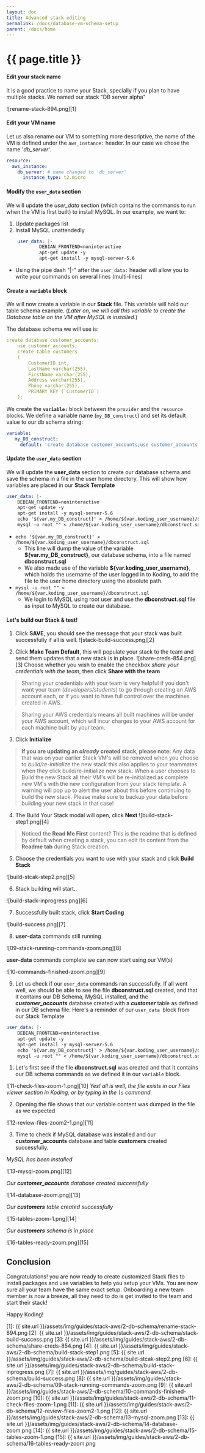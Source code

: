 ```yaml
---
layout: doc
title: Advanced stack editing
permalink: /docs/database-vm-schema-setup
parent: /docs/home
---
```


# {{ page.title }}

#### Edit your stack name

It is a good practice to name your Stack, specially if you plan to have multiple stacks. We named our stack "DB server alpha"

![rename-stack-894.png][1]

#### Edit your VM name

Let us also rename our VM to something more descriptive, the name of the VM is defined under the `aws_instance:` header. In our case we chose the name '_db_server_'.

```yaml
resource:
  aws_instance:
    db_server: # name changed to 'db_server'
      instance_type: t2.micro
```

#### Modify the `user_data` section

We will update the _user_data_ section (which contains the commands to run when the VM is first built) to install MySQL. In our example, we want to:

1. Update packages list
2. Install MySQL unattendedly

```yaml
    user_data: |-
            DEBIAN_FRONTEND=noninteractive
            apt-get update -y
            apt-get install -y mysql-server-5.6
```

* Using the pipe dash "&#124;-" after the `user_data:` header will allow you to write your commands on several lines (multi-lines)

#### Create a `variable` block

We will now create a variable in our **Stack** file. This variable will hold our table schema example. (_Later on, we will call this variable to create the Database table on the VM after MySQL is installed._)

The database schema we will use is:

```yaml
create database customer_accounts;
    use customer_accounts;
    create table customers
    (
        CustomerID int,
        LastName varchar(255),
        FirstName varchar(255),
        Address varchar(255),
        Phone varchar(255),
        PRIMARY KEY (`CustomerID`)
    );
```

We create the **`variable:`** block between the `provider` and the `resource` blocks. We define a variable name (`my_DB_construct`) and set its default value to our db schema string:

```yaml
variable:
   my_DB_construct:
     default: 'create database customer_accounts;use customer_accounts;create table customers(CustomerID int,LastName varchar(255),FirstName varchar(255),Address varchar(255),Phone varchar(255),PRIMARY KEY (`CustomerID`));'
```

#### Update the `user_data` section

We will update the **user_data** section to create our database schema and save the schema in a file in the user home directory. This will show how variables are placed in our **Stack Template**

```yaml
user_data: |-
    DEBIAN_FRONTEND=noninteractive
    apt-get update -y
    apt-get install -y mysql-server-5.6
    echo '${var.my_DB_construct}' > /home/${var.koding_user_username}/dbconstruct.sql
    mysql -u root "" < /home/${var.koding_user_username}/dbconstruct.sql
```

* `echo '${var.my_DB_construct}' > /home/${var.koding_user_username}/dbconstruct.sql`
  * This line will dump the value of the variable **${var.my_DB_construct}**, our database schema, into a file named **dbconstruct.sql**
  * We also made use of the variable **${var.koding_user_username}**, which holds the username of the user logged in to Koding, to add the file to the user home directory using the absolute path.
* `mysql -u root "" < /home/${var.koding_user_username}/dbconstruct.sql`
  * We login to MySQL using root user and use the **dbconstruct.sql** file as input to MySQL to create our database.

#### Let's build our Stack &amp; test!

1. Click **SAVE**, you should see the message that your stack was built successfully if all is well.
![stack-build-success.png][2]

2. Click **Make Team Default**, this will populate your stack to the team and send them updates that a new stack is in place.
![share-creds-854.png][3]
Choose whether you wish to enable the checkbox _share your credentials with the team_, then click **Share with the team**

> Sharing your credentials with your team is very helpful if you don't want your team (_developers/students_) to go through creating an AWS account each, or if you want to have full control over the machines created in AWS.

> Sharing your AWS credentials means all built machines will be under your AWS account, which will incur charges to your AWS account for each machine built by your team.

3. Click **Initialize**

> **If you are updating an _already_ created stack, please note:**
Any data that was on your earlier Stack VM's will be removed when you choose to _build/re-initialize_ the new stack this also applies to your teammates when they click build/re-initialize new stack. When a user chooses to Build the new Stack all their VM's will be re-initialized as complete new VM's with the new configuration from your stack template. A warning will pop up to alert the user about this before continuing to build the new stack. Please make sure to backup your data before building your new stack in that case!

4. The Build Your Stack modal will open, click **Next**
![build-stack-step1.png][4]

> Noticed the **Read Me First** content? This is the readme that is defined by default when creating a stack, you can edit its content from the **Readme tab** during Stack creation.

5. Choose the credentials you want to use with your stack and click **Build Stack**

![build-stcak-step2.png][5]

6. Stack building will start..

![build-stack-inprogress.png][6]

7. Successfully built stack, click **Start Coding**

![build-success.png][7]

8. **user-data** commands still running

![09-stack-running-commands-zoom.png][8]

**user-data** commands complete we can now start using our VM(s)

![10-commands-finished-zoom.png][9]

9. Let us check if our `user_data` commands ran successfully. If all went well, we should be able to see the file **dbconstruct.sql** created, and that it contains our DB Schema, MySQL installed, and the _**customer_accounts**_ database created with a _**customer**_ table as defined in our DB schema file. Here's a reminder of our `user_data `block from our Stack Template

```yaml
user_data: |-
    DEBIAN_FRONTEND=noninteractive
    apt-get update -y
    apt-get install -y mysql-server-5.6
    echo '${var.my_DB_construct}' > /home/${var.koding_user_username}/dbconstruct.sql
    mysql -u root "" < /home/${var.koding_user_username}/dbconstruct.sql
```
  1. Let's first see if the file **dbconstruct.sql** was created and that it contains our DB schema commands as we defined it in our `variable` block.

  ![11-check-files-zoom-1.png][10]
    _Yes! all is well, the file exists in our Files viewer section in Koding, or by typing in the `ls` command._

  2. Opening the file shows that our variable content was dumped in the file as we expected

  ![12-review-files-zoom2-1.png][11]

  3. Time to check if MySQL database was installed and our **customer_accounts** database and table **customers** created successfully.

_MySQL has been installed_

![13-mysql-zoom.png][12]

_Our **customer_accounts** database created successfully_

![14-database-zoom.png][13]

_Our **customers** table created successfully_

![15-tables-zoom-1.png][14]

_Our **customers** schema is in place_

![16-tables-ready-zoom.png][15]

## Conclusion

Congratulations! you are now ready to create customized Stack files to install packages and use variables to help you setup your VMs. You are now sure all your team have the same exact setup. Onboarding a new team member is now a breeze, all they need to do is get invited to the team and start their stack!

Happy Koding!

[1]: {{ site.url }}/assets/img/guides/stack-aws/2-db-schema/rename-stack-894.png
[2]: {{ site.url }}/assets/img/guides/stack-aws/2-db-schema/stack-build-success.png
[3]: {{ site.url }}/assets/img/guides/stack-aws/2-db-schema/share-creds-854.png
[4]: {{ site.url }}/assets/img/guides/stack-aws/2-db-schema/build-stack-step1.png
[5]: {{ site.url }}/assets/img/guides/stack-aws/2-db-schema/build-stcak-step2.png
[6]: {{ site.url }}/assets/img/guides/stack-aws/2-db-schema/build-stack-inprogress.png
[7]: {{ site.url }}/assets/img/guides/stack-aws/2-db-schema/build-success.png
[8]: {{ site.url }}/assets/img/guides/stack-aws/2-db-schema/09-stack-running-commands-zoom.png
[9]: {{ site.url }}/assets/img/guides/stack-aws/2-db-schema/10-commands-finished-zoom.png
[10]: {{ site.url }}/assets/img/guides/stack-aws/2-db-schema/11-check-files-zoom-1.png
[11]: {{ site.url }}/assets/img/guides/stack-aws/2-db-schema/12-review-files-zoom2-1.png
[12]: {{ site.url }}/assets/img/guides/stack-aws/2-db-schema/13-mysql-zoom.png
[13]: {{ site.url }}/assets/img/guides/stack-aws/2-db-schema/14-database-zoom.png
[14]: {{ site.url }}/assets/img/guides/stack-aws/2-db-schema/15-tables-zoom-1.png
[15]: {{ site.url }}/assets/img/guides/stack-aws/2-db-schema/16-tables-ready-zoom.png
